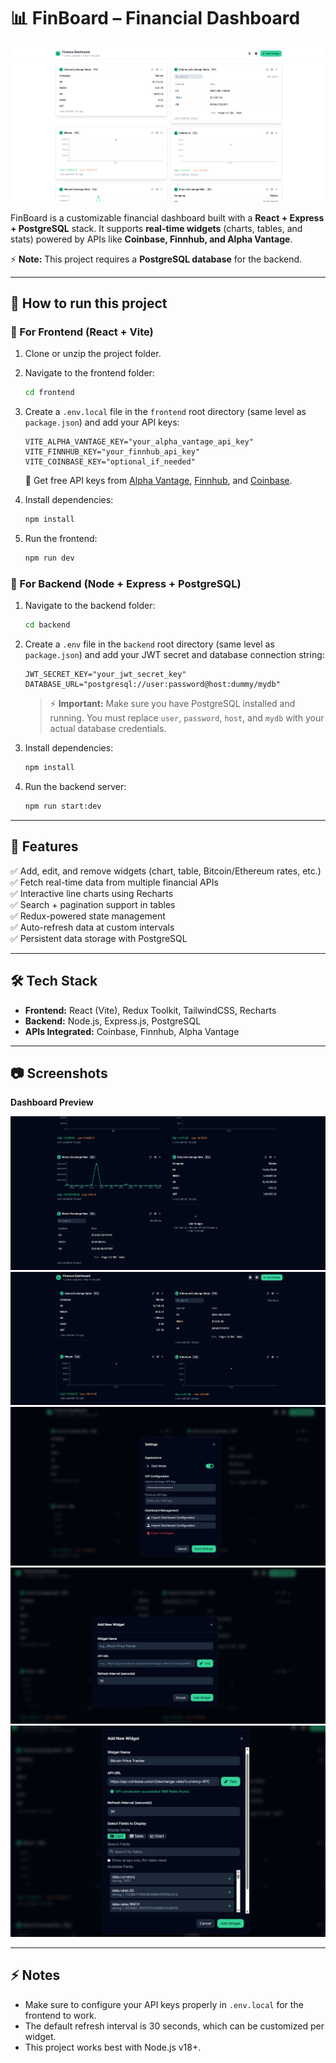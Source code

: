 # 📊 FinBoard – Financial Dashboard

![finboard-cover](/client/docs/image2.png)

FinBoard is a customizable financial dashboard built with a **React + Express + PostgreSQL** stack. It supports **real-time widgets** (charts, tables, and stats) powered by APIs like **Coinbase, Finnhub, and Alpha Vantage**.

⚡ **Note:** This project requires a **PostgreSQL database** for the backend.

---

## 🚀 How to run this project

### 🔹 For Frontend (React + Vite)

1.  Clone or unzip the project folder.
2.  Navigate to the frontend folder:
    ```bash
    cd frontend
    ```
3.  Create a `.env.local` file in the `frontend` root directory (same level as `package.json`) and add your API keys:
    ```env
    VITE_ALPHA_VANTAGE_KEY="your_alpha_vantage_api_key"
    VITE_FINNHUB_KEY="your_finnhub_api_key"
    VITE_COINBASE_KEY="optional_if_needed"
    ```
    🔑 Get free API keys from [Alpha Vantage](https://www.alphavantage.co/support/#api-key), [Finnhub](https://finnhub.io/register), and [Coinbase](https://www.coinbase.com/cloud).

4.  Install dependencies:
    ```bash
    npm install
    ```
5.  Run the frontend:
    ```bash
    npm run dev
    ```

### 🔹 For Backend (Node + Express + PostgreSQL)

1.  Navigate to the backend folder:
    ```bash
    cd backend
    ```
2.  Create a `.env` file in the `backend` root directory (same level as `package.json`) and add your JWT secret and database connection string:
    ```env
    JWT_SECRET_KEY="your_jwt_secret_key"
    DATABASE_URL="postgresql://user:password@host:dummy/mydb"
    ```
    > ⚡ **Important:** Make sure you have PostgreSQL installed and running. You must replace `user`, `password`, `host`, and `mydb` with your actual database credentials.

3.  Install dependencies:
    ```bash
    npm install
    ```
4.  Run the backend server:
    ```bash
    npm run start:dev
    ```

---

## 📌 Features

✅ Add, edit, and remove widgets (chart, table, Bitcoin/Ethereum rates, etc.)  
✅ Fetch real-time data from multiple financial APIs  
✅ Interactive line charts using Recharts  
✅ Search + pagination support in tables  
✅ Redux-powered state management  
✅ Auto-refresh data at custom intervals  
✅ Persistent data storage with PostgreSQL

---

## 🛠 Tech Stack

-   **Frontend:** React (Vite), Redux Toolkit, TailwindCSS, Recharts
-   **Backend:** Node.js, Express.js, PostgreSQL
-   **APIs Integrated:** Coinbase, Finnhub, Alpha Vantage

---

## 📷 Screenshots

**Dashboard Preview**

![Dashboard Screenshot 1](/client/docs/image1.png)
![Dashboard Screenshot 2](/client/docs/image.png)
![Dashboard Screenshot 3](/client/docs/image3.png)
![Dashboard Screenshot 4](/client/docs/image4.png)
![Dashboard Screenshot 5](/client/docs/image5.png)

---

## ⚡ Notes

-   Make sure to configure your API keys properly in `.env.local` for the frontend to work.
-   The default refresh interval is 30 seconds, which can be customized per widget.
-   This project works best with Node.js v18+.
